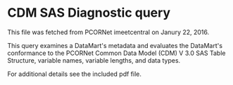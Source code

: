 # CDM SAS Diagnostic query

This file was fetched from PCORNet imeetcentral on Janury 22, 2016.

This query examines a DataMart's metadata and evaluates the DataMart's conformance to the PCORNet Common Data Model (CDM) V 3.0 SAS Table Structure, variable names, variable lengths, and data types.

For additional details see the included pdf file.

